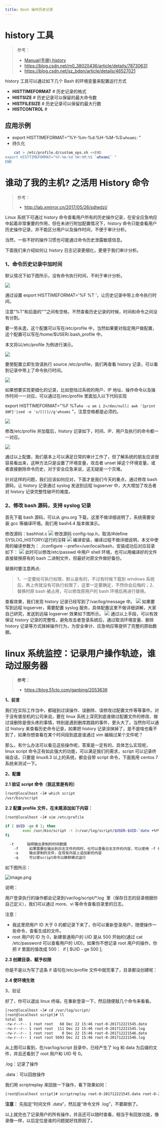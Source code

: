 ```yaml
---
title: Bash 操作历史记录
---
```


# history 工具

> 参考：
> - [Manual(手册),history](https://www.man7.org/linux/man-pages/man3/history.3.html)
> - <https://blog.csdn.net/m0_38020436/article/details/78730631>
> - <https://blog.csdn.net/sz_bdqn/article/details/46527021>

history 工具可以通过如下几个 Bash 的环境变量来配置运行方式

- **HISTTIMEFORMAT** # 历史记录的格式
- **HISTSIZE** # 历史记录可以保留的最大命令数
- **HISTFILESIZE** # 历史记录可以保留的最大行数
- **HISTCONTROL** #

## 应用示例

- export HISTTIMEFORMAT="%Y-%m-%d:%H-%M-%S:`whoami`: "
- 持久化

```bash
    cat > /etc/profile.d/custom_ops.sh <<END
export HISTTIMEFORMAT="%Y-%m-%d %H:%M:%S `whoami` "
END
```

# 谁动了我的主机? 之活用 History 命令

> 参考：
> - <http://lab.xmirror.cn/2017/05/26/sdlwdzj/>

Linux 系统下可通过 history 命令查看用户所有的历史操作记录，在安全应急响应中起着非常重要的作用，但在未进行附加配置情况下，history 命令只能查看用户历史操作记录，并不能区分用户以及操作时间，不便于审计分析。

当然，一些不好的操作习惯也可能通过命令历史泄露敏感信息。

下面我们来介绍如何让 history 日志记录更细化，更便于我们审计分析。

### 1、命令历史记录中加时间

默认情况下如下图所示，没有命令执行时间，不利于审计分析。

![](https://notes-learning.oss-cn-beijing.aliyuncs.com/ieek6o/1616165148137-f9789cc5-18b7-4fef-9319-70bcf57795e7.jpeg)

通过设置 export HISTTIMEFORMAT='%F %T '，让历史记录中带上命令执行时间。

注意”%T”和后面的”’”之间有空格，不然查看历史记录的时候，时间和命令之间没有分割。

要一劳永逸，这个配置可以写在/etc/profile 中，当然如果要对指定用户做配置，这个配置可以写在/home/$USER/.bash_profile 中。

本文将以/etc/profile 为例进行演示。

![](https://notes-learning.oss-cn-beijing.aliyuncs.com/ieek6o/1616165148161-a02cf695-ebc3-4678-83bf-0dbb6a605411.jpeg)

要使配置立即生效请执行 source /etc/profile，我们再查看 history 记录，可以看到记录中带上了命令执行时间。

![](https://notes-learning.oss-cn-beijing.aliyuncs.com/ieek6o/1616165148125-d672b6e4-155b-43e0-90cf-4c34f4b15fd7.jpeg)

如果想要实现更细化的记录，比如登陆过系统的用户、IP 地址、操作命令以及操作时间一一对应，可以通过在/etc/profile 里面加入以下代码实现

export HISTTIMEFORMAT="%F %T`who -u am i 2>/dev/null| awk '{print $NF}'|sed -e 's/[()]//g'whoami` "，注意空格都是必须的。

![](https://notes-learning.oss-cn-beijing.aliyuncs.com/ieek6o/1616165148147-39797dc0-8f2b-4481-8a11-521ad0d3be06.jpeg)

修改/etc/profile 并加载后，history 记录如下，时间、IP、用户及执行的命令都一一对应。

![](https://notes-learning.oss-cn-beijing.aliyuncs.com/ieek6o/1616165148143-0955f121-58ad-4cc4-a350-c2103b8cb990.jpeg)

通过以上配置，我们基本上可以满足日常的审计工作了，但了解系统的朋友应该很容易看出来，这种方法只是设置了环境变量，攻击者 unset 掉这个环境变量，或者直接删除命令历史，对于安全应急来说，这无疑是一个灾难。

针对这样的问题，我们应该如何应对，下面才是我们今天的重点，通过修改 bash 源码，让 history 记录通过 syslog 发送到远程 logserver 中，大大增加了攻击者对 history 记录完整性破坏的难度。

### 2、修改 bash 源码，支持 syslog 记录

首先下载 bash 源码，可以从 gnu.org 下载，这里不做详细说明了，系统需要安装 gcc 等编译环境。我们用 bash4.4 版本做演示。

修改源码：bashhist.c
![](https://notes-learning.oss-cn-beijing.aliyuncs.com/ieek6o/1616165148122-2898b5a5-b861-491b-ac1a-201aa6403243.jpeg)
修改源码 config-top.h，取消/#define SYSLOG_HISTORY/这行的注释
![](https://notes-learning.oss-cn-beijing.aliyuncs.com/ieek6o/1616165148162-6b252c51-d8d8-4f98-9ad2-a67e574db7f6.jpeg)
编译安装，编译过程不做详细说明，本文中使用的编译参数为： ./configure --prefix=/usr/local/bash，安装成功后对应目录如下：
![](https://notes-learning.oss-cn-beijing.aliyuncs.com/ieek6o/1616165148144-a4bcb15d-3f39-477d-bd7f-1167d58f615d.jpeg)
此时可以修改/etc/passwd 中用户 shell 环境，也可以用编译好的文件直接替换原有的 bash 二进制文件，但最好对原文件做好备份。

替换时要注意两点:

> 1、一定要给可执行权限，默认是有的，不过有时候下载到 windows 系统后，再上传就没有可执行权限了，这里一定要确定，不然你会后悔的；2、替换时原 bash 被占用，可以修改原用户的 bash 环境后再进行替换。

查看效果，我们发现 history 记录已经写到了/var/log/message 中。
![](https://notes-learning.oss-cn-beijing.aliyuncs.com/ieek6o/1616165148170-cb8d9280-1422-4701-95f3-2cdd4da96b59.jpeg)
如果要写到远程 logserver，需要配置 syslog 服务，具体配置这里不做详细讲解，大家自己研究，发送到远端 logserver 效果如下图所示。
![](https://notes-learning.oss-cn-beijing.aliyuncs.com/ieek6o/1616165148152-c4072293-34eb-489d-ba93-70e05632e218.jpeg)
通过以上手段，可以有效保证 history 记录的完整性，避免攻击者登录系统后，通过取消环境变量、删除 history 记录等方式抹掉操作行为，为安全审计、应急响应等提供了完整的原始数据。

# linux 系统监控：记录用户操作轨迹，谁动过服务器

> **参考：**
>
> - <https://blog.51cto.com/ganbing/2053636>

**1、前言**

我们在实际工作当中，都碰到过误操作、误删除、误修改过配置文件等等事件。对于没有堡垒机的公司来说，要在 linux 系统上深究到底谁做过配置文件的修改、做过误删除是很头疼的事情，特别是遇到删库跑路的事件，更头大了。当然你可以通过 history 来查看历史命令记录，如果把 history 记录涂抹掉了，是不是啥也看不到了，如果你想查看在某个时间段到底是谁通过 vim 编辑过某个文件呢？

那么，有什么办法可以看见这些操作呢，答案是一定有的，具体怎么实现呢，linux script 命令正有如此强大的功能，可以满足我们的需求，script 可以记录终端会话，只要是 linux6.3 以上的系统，都会自带 script 命令，下面我用 centos 7 系统来测试一下。

**2、配置**

**2.1 验证 script 命令（我这里是有的）**

```bash
[root@localhost ~]# which script
/usr/bin/script
```

**2.2 配置 profile 文件，在末尾添加如下内容：**

```bash
[root@localhost ~]# vim /etc/profile

if [ $UID -ge 0 ]; then
        exec /usr/bin/script -t 2>/var/log/script/$USER-$UID-`date +%Y%m%d%H%M`.date -a -f -q /var/log/script/$USER-$UID-`date +%Y%m%d%H%M`.log
fi
```

```bash
  -t　　　 指明输出录制的时间数据
    -f     如果需要在输出到日志文件的同时，也可以查看日志文件的内容，可以使用 -f 参数。PS:可以用于教学,两个命令行接-f可以实时演示
    -a     输出录制的文件，在现有内容上追加新的内容
    -q     可以使script命令以静默模式运行
```

如下图所示：

![image.png](https://notes-learning.oss-cn-beijing.aliyuncs.com/ieek6o/1647416324069-ae3a5928-f2d8-417c-a761-082d0c58a7fd.png)

说明：

用户登录执行的操作都会记录到/var/log/script/\*.log  里（保存日志的目录根据你自己定义），我们可以通过 more、vi 等命令查看目录里的日志。

注意：

- 我这里把用户 ID 大于 0 的都记录下来了，你可以重新登录用户，随便操作一些命令，查看生成的文件。
- root 用户的 ID 为 0，新建普通用户的 UID 是从 500 开始的(通过 cat /etc/password 可以查看用户的 UID)，如果你不想记录 root 用户的操作，你把 if 里面的值改成 500：  if \[ $UID - ge 500 ];

**2.3 创建目录、赋予权限**

你是不是以为写了这条 if 语句在/etc/profile 文件中就完事了，目录都没创建呢：

**2.4 使环境生效**

3、验证

好了，你可以退出 linux 终端，在重新登录一下，然后随便敲几个命令来看看。

```bash
[root@localhost ~]# cd /var/log/script/
[root@localhost script]# ll
total 16
-rw-r--r-- 1 root root   68 Dec 22 15:46 root-0-201712221545.date
-rw-r--r-- 1 root root  111 Dec 22 15:46 root-0-201712221545.log
-rw-r--r-- 1 root root    0 Dec 22 15:46 root-0-201712221546.date
-rw-r--r-- 1 root root 5693 Dec 22 15:46 root-0-201712221546.log
```

从上图可以看到，在/var/log/script 目录中，已经产生了 log 和 data 为后缀的文件，并且还看到了 root 用户和 UID 号 0。

.log：记录了操作

.data：可以回放操作

我们用 scriptreplay 来回放一下操作，看下效果如何：

```bash
[root@localhost script]# scriptreplay root-0-201712221545.date root-0-201712221545.log
```

**注意：** 先指定“时间文件 .data”，然后是“命令文件 .log”，不要颠倒了。

以上就完也了记录用户的所有操作，并且还可以随时查看，相当于有回放功能，像录像一样，以后定位是谁的问题就好找原因了。
